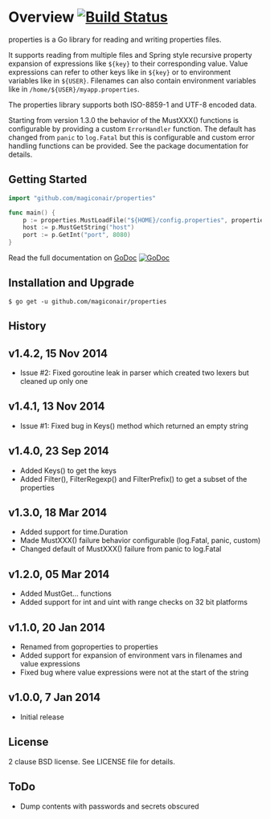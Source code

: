 Overview [![Build Status](https://travis-ci.org/magiconair/properties.png?branch=master)](https://travis-ci.org/magiconair/properties)
========

properties is a Go library for reading and writing properties files.

It supports reading from multiple files and Spring style recursive property
expansion of expressions like `${key}` to their corresponding value.
Value expressions can refer to other keys like in `${key}` or to
environment variables like in `${USER}`.
Filenames can also contain environment variables like in
`/home/${USER}/myapp.properties`.

The properties library supports both ISO-8859-1 and UTF-8 encoded data.

Starting from version 1.3.0 the behavior of the MustXXX() functions is
configurable by providing a custom `ErrorHandler` function. The default has
changed from `panic` to `log.Fatal` but this is configurable and custom
error handling functions can be provided. See the package documentation for
details.

Getting Started
---------------

```go
import "github.com/magiconair/properties"

func main() {
	p := properties.MustLoadFile("${HOME}/config.properties", properties.UTF8)
	host := p.MustGetString("host")
	port := p.GetInt("port", 8080)
}

```

Read the full documentation on [GoDoc](https://godoc.org/github.com/magiconair/properties)   [![GoDoc](https://godoc.org/github.com/magiconair/properties?status.png)](https://godoc.org/github.com/magiconair/properties)

Installation and Upgrade
------------------------

```
$ go get -u github.com/magiconair/properties
```

History
-------

v1.4.2, 15 Nov 2014
-------------------
 * Issue #2: Fixed goroutine leak in parser which created two lexers but cleaned up only one

v1.4.1, 13 Nov 2014
-------------------
 * Issue #1: Fixed bug in Keys() method which returned an empty string

v1.4.0, 23 Sep 2014
-------------------
 * Added Keys() to get the keys
 * Added Filter(), FilterRegexp() and FilterPrefix() to get a subset of the properties

v1.3.0, 18 Mar 2014
-------------------
* Added support for time.Duration
* Made MustXXX() failure behavior configurable (log.Fatal, panic, custom)
* Changed default of MustXXX() failure from panic to log.Fatal

v1.2.0, 05 Mar 2014
-------------------
* Added MustGet... functions
* Added support for int and uint with range checks on 32 bit platforms

v1.1.0, 20 Jan 2014
-------------------
* Renamed from goproperties to properties
* Added support for expansion of environment vars in
  filenames and value expressions
* Fixed bug where value expressions were not at the
  start of the string

v1.0.0, 7 Jan 2014
------------------
* Initial release

License
-------

2 clause BSD license. See LICENSE file for details.

ToDo
----
* Dump contents with passwords and secrets obscured
